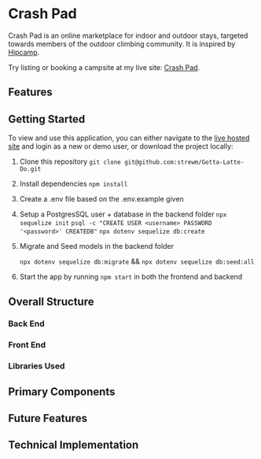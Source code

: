 # Crash Pad

Crash Pad is an online marketplace for indoor and outdoor stays, targeted towards members of the outdoor climbing community. It is inspired by [Hipcamp](https://www.hipcamp.com/en-US).

Try listing or booking a campsite at my live site: [Crash Pad](https://crash-pad-stays.herokuapp.com/).

## Features

## Getting Started
To view and use this application, you can either navigate to the [live hosted site](https://crash-pad-stays.herokuapp.com/) and login as a new or demo user, or download the project locally:
1. Clone this repository ```git clone git@github.com:strewm/Gotta-Latte-Do.git```

2. Install dependencies ```npm install```

3.  Create a .env file based on the .env.example given

4.  Setup a PostgresSQL user + database in the backend folder
    ``` npx sequelize init ```
    ```psql -c "CREATE USER <username> PASSWORD '<password>' CREATEDB"```
    ```npx dotenv sequelize db:create```

5. Migrate and Seed models in the backend folder

    ```npx dotenv sequelize db:migrate``` &&
    ```npx dotenv sequelize db:seed:all```

6. Start the app by running ```npm start``` in both the frontend and backend 

## Overall Structure
### Back End
### Front End
### Libraries Used

## Primary Components

## Future Features

## Technical Implementation
